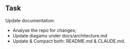 ## Task
Update documentation: 
- Analyse the repo for changes;
- Update diagams under docs/architecture.md
- Update & Compact both: README.md & CLAUDE.md.
